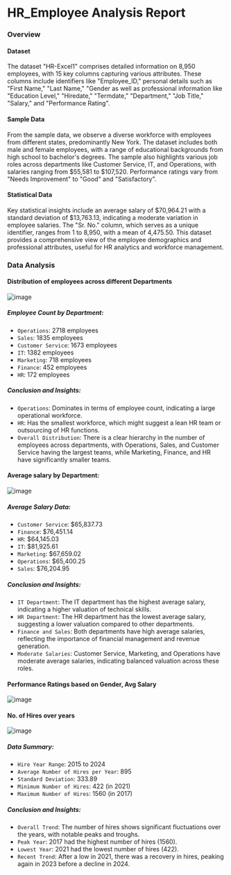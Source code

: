 # HR_Employee Analysis Report

### Overview

#### Dataset

The dataset "HR-Excel1" comprises detailed information on 8,950 employees, with 15 key columns capturing various attributes. These columns include identifiers like "Employee_ID," personal details such as "First Name," "Last Name," "Gender as well as professional information like "Education Level," "Hiredate," "Termdate," "Department," "Job Title," "Salary," and "Performance Rating".

#### Sample Data

From the sample data, we observe a diverse workforce with employees from different states, predominantly New York. The dataset includes both male and female employees, with a range of educational backgrounds from high school to bachelor's degrees. The sample also highlights various job roles across departments like Customer Service, IT, and Operations, with salaries ranging from $55,581 to $107,520. Performance ratings vary from "Needs Improvement" to "Good" and "Satisfactory".

#### Statistical Data

Key statistical insights include an average salary of $70,964.21 with a standard deviation of $13,763.13, indicating a moderate variation in employee salaries. The "Sr. No." column, which serves as a unique identifier, ranges from 1 to 8,950, with a mean of 4,475.50. This dataset provides a comprehensive view of the employee demographics and professional attributes, useful for HR analytics and workforce management.

### Data Analysis

#### Distribution of employees across different Departments

![image](https://github.com/user-attachments/assets/43a0bcab-b4b9-430a-9609-cfbede0e4524)

##### Employee Count by Department:

- `Operations`: 2718 employees
- `Sales`: 1835 employees
- `Customer Service`: 1673 employees
- `IT`: 1382 employees
- `Marketing`: 718 employees
- `Finance`: 452 employees
- `HR`: 172 employees

##### Conclusion and Insights:

- `Operations`: Dominates in terms of employee count, indicating a large operational workforce.
- `HR`: Has the smallest workforce, which might suggest a lean HR team or outsourcing of HR functions.
- `Overall Distribution`: There is a clear hierarchy in the number of employees across departments, with Operations, Sales, and Customer Service having the largest teams, while Marketing, Finance, and HR have significantly smaller teams.

#### Average salary by Department:

![image](https://github.com/user-attachments/assets/fca2b572-48dd-4d75-9744-4ad78f60d8e1)

##### Average Salary Data:

- `Customer Service`: $65,837.73
- `Finance`: $76,451.14
- `HR`: $64,145.03
- `IT`: $81,925.61
- `Marketing`: $67,659.02
- `Operations`: $65,400.25
- `Sales`: $76,204.95

##### Conclusion and Insights:

- `IT Department`: The IT department has the highest average salary, indicating a higher valuation of technical skills.
- `HR Department`: The HR department has the lowest average salary, suggesting a lower valuation compared to other departments.
- `Finance and Sales`: Both departments have high average salaries, reflecting the importance of financial management and revenue generation.
- `Moderate Salaries`: Customer Service, Marketing, and Operations have moderate average salaries, indicating balanced valuation across these roles.

#### Performance Ratings based on Gender, Avg Salary

![image](https://github.com/user-attachments/assets/b1e9ab3f-0b46-41dd-9990-ca2a043e6041)

#### No. of Hires over years

![image](https://github.com/user-attachments/assets/e1daf3ce-83f9-457f-96f2-2a2269274184)

##### Data Summary:

- `Hire Year Range`: 2015 to 2024
- `Average Number of Hires per Year`: 895
- `Standard Deviation`: 333.89
- `Minimum Number of Hires`: 422 (in 2021)
- `Maximum Number of Hires`: 1560 (in 2017)

##### Conclusion and Insights:

- `Overall Trend`: The number of hires shows significant fluctuations over the years, with notable peaks and troughs.
- `Peak Year`: 2017 had the highest number of hires (1560).
- `Lowest Year`: 2021 had the lowest number of hires (422).
- `Recent Trend`: After a low in 2021, there was a recovery in hires, peaking again in 2023 before a decline in 2024.
